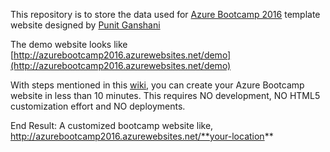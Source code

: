 This repository is to store the data used for [Azure Bootcamp 2016](http://https://github.com/punitganshani/azurebootcamp) template website designed by [Punit Ganshani](http://www.ganshani.com)

The demo website looks like [http://azurebootcamp2016.azurewebsites.net/demo](http://azurebootcamp2016.azurewebsites.net/demo)

With steps mentioned in this [wiki](https://github.com/punitganshani/azurebootcamp-data/wiki), you can create your Azure Bootcamp website in less than 10 minutes. This requires NO development, NO HTML5 customization effort and NO deployments.

End Result: A customized bootcamp website like, http://azurebootcamp2016.azurewebsites.net/**your-location**

